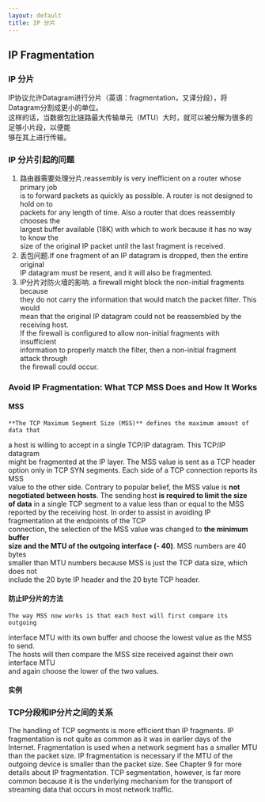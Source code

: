 ```yaml
---
layout: default
title: IP 分片  
---
```

## IP Fragmentation 

### IP 分片
IP协议允许Datagram进行分片（英语：fragmentation，又译分段），将Datagram分割成更小的单位。   
这样的话，当数据包比链路最大传输单元（MTU）大时，就可以被分解为很多的足够小片段，以便能   
够在其上进行传输。


### IP 分片引起的问题
1. 路由器需要处理分片.reassembly is very inefficient on a router whose primary job    
is to forward packets as quickly as possible. A router is not designed to hold on to    
packets for any length of time. Also a router that does reassembly chooses the    
largest buffer available (18K) with which to work because it has no way to know the    
size of the original IP packet until the last fragment is received.      
2. 丢包问题.If one fragment of an IP datagram is dropped, then the entire original    
IP datagram must be resent, and it will also be fragmented.    
3. IP分片对防火墙的影响. a firewall might block the non-initial fragments because    
they do not carry the information that would match the packet filter. This would    
mean that the original IP datagram could not be reassembled by the receiving host.    
If the firewall is configured to allow non-initial fragments with insufficient    
information to properly match the filter, then a non-initial fragment attack through    
the firewall could occur. 

### Avoid IP Fragmentation: What TCP MSS Does and How It Works
#### MSS 
	**The TCP Maximum Segment Size (MSS)** defines the maximum amount of data that    
a host is willing to accept in a single TCP/IP datagram. This TCP/IP datagram    
might be fragmented at the IP layer. The MSS value is sent as a TCP header    
option only in TCP SYN segments. Each side of a TCP connection reports its MSS    
value to the other side. Contrary to popular belief, the MSS value is **not    
negotiated between hosts**. The sending host **is required to limit the size    
of data** in a single TCP segment to a value less than or equal to the MSS    
reported by the receiving host.
	In order to assist in avoiding IP fragmentation at the endpoints of the TCP    
connection, the selection of the MSS value was changed to **the minimum buffer    
size and the MTU of the outgoing interface (- 40)**. MSS numbers are 40 bytes    
smaller than MTU numbers because MSS is just the TCP data size, which does not    
include the 20 byte IP header and the 20 byte TCP header.   
#### 防止IP分片的方法
	The way MSS now works is that each host will first compare its outgoing    
interface MTU with its own buffer and choose the lowest value as the MSS to send.    
The hosts will then compare the MSS size received against their own interface MTU    
and again choose the lower of the two values.

#### 实例

### TCP分段和IP分片之间的关系
The handling of TCP segments is more efficient than IP
fragments. IP fragmentation is not quite as common as it was in earlier days of the Internet.
Fragmentation is used when a network segment has a smaller MTU than the packet size. IP
fragmentation is necessary if the MTU of the outgoing device is smaller than the packet size. See
Chapter 9 for more details about IP fragmentation. TCP segmentation, however, is far more
common because it is the underlying mechanism for the transport of streaming data that occurs
in most network traffic.

